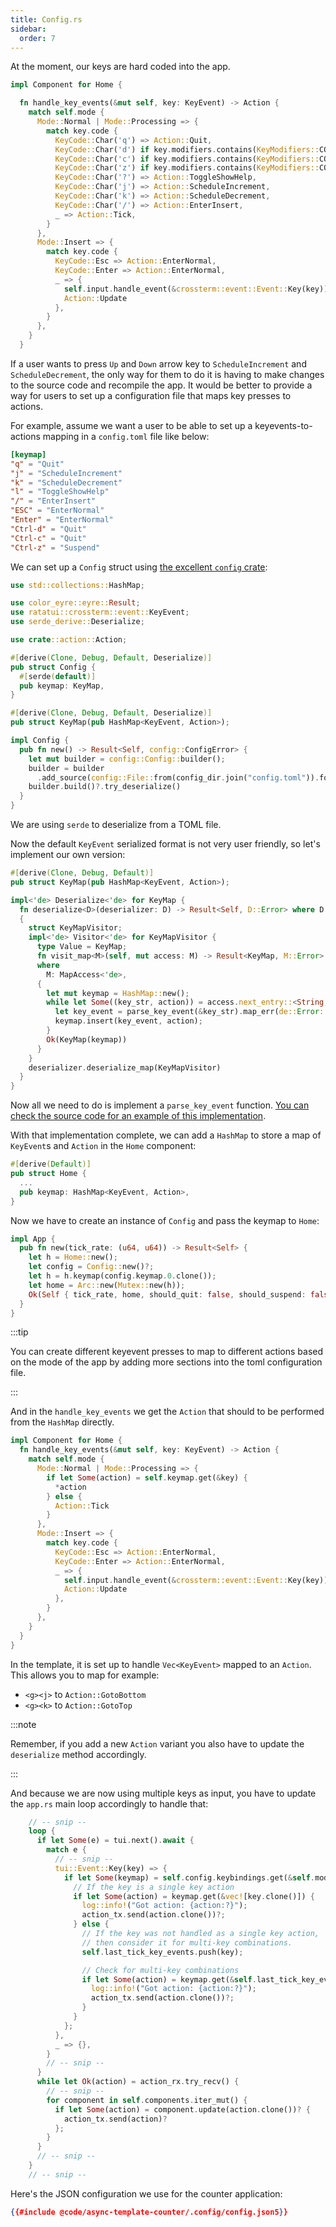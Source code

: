 ```yaml
---
title: Config.rs
sidebar:
  order: 7
---
```


At the moment, our keys are hard coded into the app.

```rust {filename="components/home.rs"}
impl Component for Home {

  fn handle_key_events(&mut self, key: KeyEvent) -> Action {
    match self.mode {
      Mode::Normal | Mode::Processing => {
        match key.code {
          KeyCode::Char('q') => Action::Quit,
          KeyCode::Char('d') if key.modifiers.contains(KeyModifiers::CONTROL) => Action::Quit,
          KeyCode::Char('c') if key.modifiers.contains(KeyModifiers::CONTROL) => Action::Quit,
          KeyCode::Char('z') if key.modifiers.contains(KeyModifiers::CONTROL) => Action::Suspend,
          KeyCode::Char('?') => Action::ToggleShowHelp,
          KeyCode::Char('j') => Action::ScheduleIncrement,
          KeyCode::Char('k') => Action::ScheduleDecrement,
          KeyCode::Char('/') => Action::EnterInsert,
          _ => Action::Tick,
        }
      },
      Mode::Insert => {
        match key.code {
          KeyCode::Esc => Action::EnterNormal,
          KeyCode::Enter => Action::EnterNormal,
          _ => {
            self.input.handle_event(&crossterm::event::Event::Key(key));
            Action::Update
          },
        }
      },
    }
  }
```

If a user wants to press `Up` and `Down` arrow key to `ScheduleIncrement` and `ScheduleDecrement`,
the only way for them to do it is having to make changes to the source code and recompile the app.
It would be better to provide a way for users to set up a configuration file that maps key presses
to actions.

For example, assume we want a user to be able to set up a keyevents-to-actions mapping in a
`config.toml` file like below:

```toml
[keymap]
"q" = "Quit"
"j" = "ScheduleIncrement"
"k" = "ScheduleDecrement"
"l" = "ToggleShowHelp"
"/" = "EnterInsert"
"ESC" = "EnterNormal"
"Enter" = "EnterNormal"
"Ctrl-d" = "Quit"
"Ctrl-c" = "Quit"
"Ctrl-z" = "Suspend"
```

We can set up a `Config` struct using
[the excellent `config` crate](https://docs.rs/config/0.13.3/config/):

```rust
use std::collections::HashMap;

use color_eyre::eyre::Result;
use ratatui::crossterm::event::KeyEvent;
use serde_derive::Deserialize;

use crate::action::Action;

#[derive(Clone, Debug, Default, Deserialize)]
pub struct Config {
  #[serde(default)]
  pub keymap: KeyMap,
}

#[derive(Clone, Debug, Default, Deserialize)]
pub struct KeyMap(pub HashMap<KeyEvent, Action>);

impl Config {
  pub fn new() -> Result<Self, config::ConfigError> {
    let mut builder = config::Config::builder();
    builder = builder
      .add_source(config::File::from(config_dir.join("config.toml")).format(config::FileFormat::Toml).required(false));
    builder.build()?.try_deserialize()
  }
}
```

We are using `serde` to deserialize from a TOML file.

Now the default `KeyEvent` serialized format is not very user friendly, so let's implement our own
version:

```rust
#[derive(Clone, Debug, Default)]
pub struct KeyMap(pub HashMap<KeyEvent, Action>);

impl<'de> Deserialize<'de> for KeyMap {
  fn deserialize<D>(deserializer: D) -> Result<Self, D::Error> where D: Deserializer<'de>,
  {
    struct KeyMapVisitor;
    impl<'de> Visitor<'de> for KeyMapVisitor {
      type Value = KeyMap;
      fn visit_map<M>(self, mut access: M) -> Result<KeyMap, M::Error>
      where
        M: MapAccess<'de>,
      {
        let mut keymap = HashMap::new();
        while let Some((key_str, action)) = access.next_entry::<String, Action>()? {
          let key_event = parse_key_event(&key_str).map_err(de::Error::custom)?;
          keymap.insert(key_event, action);
        }
        Ok(KeyMap(keymap))
      }
    }
    deserializer.deserialize_map(KeyMapVisitor)
  }
}
```

Now all we need to do is implement a `parse_key_event` function.
[You can check the source code for an example of this implementation](https://github.com/ratatui/templates/blob/main/async/template/src/config.rs#L105-L109).

With that implementation complete, we can add a `HashMap` to store a map of `KeyEvent`s and `Action`
in the `Home` component:

```rust {filename="components/home.rs"}
#[derive(Default)]
pub struct Home {
  ...
  pub keymap: HashMap<KeyEvent, Action>,
}
```

Now we have to create an instance of `Config` and pass the keymap to `Home`:

```rust
impl App {
  pub fn new(tick_rate: (u64, u64)) -> Result<Self> {
    let h = Home::new();
    let config = Config::new()?;
    let h = h.keymap(config.keymap.0.clone());
    let home = Arc::new(Mutex::new(h));
    Ok(Self { tick_rate, home, should_quit: false, should_suspend: false, config })
  }
}
```

:::tip

You can create different keyevent presses to map to different actions based on the mode of the app
by adding more sections into the toml configuration file.

:::

And in the `handle_key_events` we get the `Action` that should to be performed from the `HashMap`
directly.

```rust
impl Component for Home {
  fn handle_key_events(&mut self, key: KeyEvent) -> Action {
    match self.mode {
      Mode::Normal | Mode::Processing => {
        if let Some(action) = self.keymap.get(&key) {
          *action
        } else {
          Action::Tick
        }
      },
      Mode::Insert => {
        match key.code {
          KeyCode::Esc => Action::EnterNormal,
          KeyCode::Enter => Action::EnterNormal,
          _ => {
            self.input.handle_event(&crossterm::event::Event::Key(key));
            Action::Update
          },
        }
      },
    }
  }
}
```

In the template, it is set up to handle `Vec<KeyEvent>` mapped to an `Action`. This allows you to
map for example:

- `<g><j>` to `Action::GotoBottom`
- `<g><k>` to `Action::GotoTop`

:::note

Remember, if you add a new `Action` variant you also have to update the `deserialize` method
accordingly.

:::

And because we are now using multiple keys as input, you have to update the `app.rs` main loop
accordingly to handle that:

```rust
    // -- snip --
    loop {
      if let Some(e) = tui.next().await {
        match e {
          // -- snip --
          tui::Event::Key(key) => {
            if let Some(keymap) = self.config.keybindings.get(&self.mode) {
              // If the key is a single key action
              if let Some(action) = keymap.get(&vec![key.clone()]) {
                log::info!("Got action: {action:?}");
                action_tx.send(action.clone())?;
              } else {
                // If the key was not handled as a single key action,
                // then consider it for multi-key combinations.
                self.last_tick_key_events.push(key);

                // Check for multi-key combinations
                if let Some(action) = keymap.get(&self.last_tick_key_events) {
                  log::info!("Got action: {action:?}");
                  action_tx.send(action.clone())?;
                }
              }
            };
          },
          _ => {},
        }
        // -- snip --
      }
      while let Ok(action) = action_rx.try_recv() {
        // -- snip --
        for component in self.components.iter_mut() {
          if let Some(action) = component.update(action.clone())? {
            action_tx.send(action)?
          };
        }
      }
      // -- snip --
    }
    // -- snip --
```

Here's the JSON configuration we use for the counter application:

```json
{{#include @code/async-template-counter/.config/config.json5}}
```
